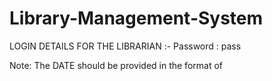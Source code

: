 # Library-Management-System

LOGIN DETAILS FOR THE LIBRARIAN :-
Password : pass

Note: The DATE should be provided in the format of <DAY MONTH YEAR> 

